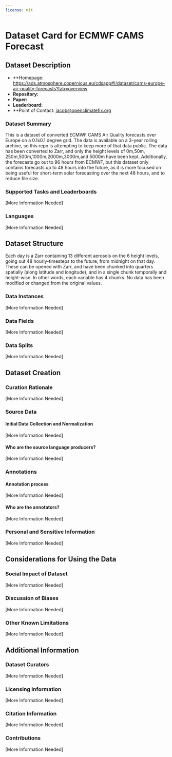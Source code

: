 ```yaml
---
license: mit
---
```


# Dataset Card for ECMWF CAMS Forecast

## Dataset Description

- **Homepage: https://ads.atmosphere.copernicus.eu/cdsapp#!/dataset/cams-europe-air-quality-forecasts?tab=overview
- **Repository:** 
- **Paper:** 
- **Leaderboard:** 
- **Point of Contact: jacob@openclimatefix.org

### Dataset Summary

This is a dataset of converted ECMWF CAMS Air Quality forecasts over Europe on a 0.1x0.1 degree grid. The data is available on a 3-year rolling archive, so this repo is attempting to keep more of that data public.
The data has been converted to Zarr, and only the height levels of 0m,50m, 250m,500m,1000m,2000m,3000m,and 5000m have been kept. 
Additionally, the forecasts go out to 96 hours from ECMWF, but this dataset only contains forecasts up to 48 hours into the future, as it is more focused on being useful for short-term solar forecasting over the next 48 hours, and to reduce file size.

### Supported Tasks and Leaderboards

[More Information Needed]

### Languages

[More Information Needed]

## Dataset Structure

Each day is a Zarr containing 13 different aerosols on the 6 height levels, going out 48 hourly-timesteps to the future, from midnight on that day. These can be opened with Zarr, and have been chunked into quarters spatially (along latitude and longitude),
and in a single chunk temporally and height-wise. In other words, each variable has 4 chunks. No data has been modified or changed from the original values.

### Data Instances

[More Information Needed]

### Data Fields

[More Information Needed]

### Data Splits

[More Information Needed]

## Dataset Creation

### Curation Rationale

[More Information Needed]

### Source Data

#### Initial Data Collection and Normalization

[More Information Needed]

#### Who are the source language producers?

[More Information Needed]

### Annotations

#### Annotation process

[More Information Needed]

#### Who are the annotators?

[More Information Needed]

### Personal and Sensitive Information

[More Information Needed]

## Considerations for Using the Data

### Social Impact of Dataset

[More Information Needed]

### Discussion of Biases

[More Information Needed]

### Other Known Limitations

[More Information Needed]

## Additional Information

### Dataset Curators

[More Information Needed]

### Licensing Information

[More Information Needed]

### Citation Information

[More Information Needed]

### Contributions

[More Information Needed]